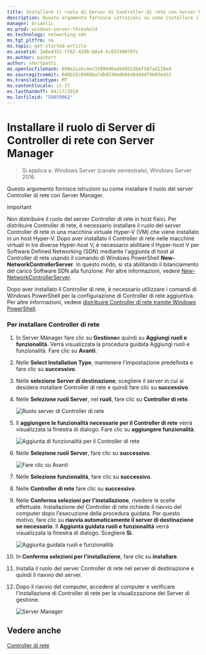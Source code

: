 ```yaml
---
title: Installare il ruolo di Server di Controller di rete con Server Manager
description: Questo argomento fornisce istruzioni su come installare il ruolo del server Controller di rete con Server Manager in Windows Server 2016.
manager: brianlic
ms.prod: windows-server-threshold
ms.technology: networking-sdn
ms.tgt_pltfrm: na
ms.topic: get-started-article
ms.assetid: 3a6e4352-ff62-4290-b8a4-5c83740070fc
ms.author: pashort
author: shortpatti
ms.openlocfilehash: 699e2ca5c4ec33099d0ad948523b6f587ad118e4
ms.sourcegitcommit: 0d0b32c8986ba7db9536e0b8648d4ddf9b03e452
ms.translationtype: MT
ms.contentlocale: it-IT
ms.lasthandoff: 04/17/2019
ms.locfileid: "59859062"
---
```

# <a name="install-the-network-controller-server-role-using-server-manager"></a>Installare il ruolo di Server di Controller di rete con Server Manager

>Si applica a: Windows Server (canale semestrale), Windows Server 2016

Questo argomento fornisce istruzioni su come installare il ruolo del server Controller di rete con Server Manager.

>[!IMPORTANT]
>Non distribuire il ruolo del server Controller di rete in host fisici. Per distribuire Controller di rete, è necessario installare il ruolo del server Controller di rete in una macchina virtuale Hyper-V \(VM\) che viene installato in un host Hyper-V. Dopo aver installato il Controller di rete nelle macchine virtuali in tre diverse Hyper\-host V, è necessario abilitare il Hyper\-host V per Software Defined Networking \(SDN\) mediante l'aggiunta di host al Controller di rete usando il comando di Windows PowerShell **New-NetworkControllerServer**. In questo modo, si sta abilitando il bilanciamento del carico Software SDN alla funzione. Per altre informazioni, vedere [New-NetworkControllerServer](https://technet.microsoft.com/itpro/powershell/windows/network-controller/new-networkcontrollerserver).
  
Dopo aver installato il Controller di rete, è necessario utilizzare i comandi di Windows PowerShell per la configurazione di Controller di rete aggiuntiva. Per altre informazioni, vedere [distribuire Controller di rete tramite Windows PowerShell](../../deploy/Deploy-Network-Controller-using-Windows-PowerShell.md).  
  
### <a name="to-install-network-controller"></a>Per installare Controller di rete  
  
1.  In Server Manager fare clic su **Gestione**e quindi su **Aggiungi ruoli e funzionalità**. Verrà visualizzata la procedura guidata Aggiungi ruoli e funzionalità. Fare clic su **Avanti**.  
  
2.  Nelle **Select Installation Type**, mantenere l'impostazione predefinita e fare clic su **successivo**.  
  
3.  Nelle **selezione Server di destinazione**, scegliere il server in cui si desidera installare Controller di rete e quindi fare clic su **successivo**.  
  
4.  Nelle **Selezione ruoli Server**, nel **ruoli**, fare clic su **Controller di rete**.  
  
    ![Ruolo server di Controller di rete](../../../media/Install-the-Network-Controller-server-role-using-Server-Manager/netc_install_07.jpg)  
  
5.  Il **aggiungere le funzionalità necessarie per il Controller di rete** verrà visualizzata la finestra di dialogo. Fare clic su **aggiungere funzionalità**.  
  
    ![Aggiunta di funzionalità per il Controller di rete](../../../media/Install-the-Network-Controller-server-role-using-Server-Manager/netc_install_06.jpg)  
  
6.  Nelle **Selezione ruoli Server**, fare clic su **successivo**.  
  
    ![Fare clic su Avanti](../../../media/Install-the-Network-Controller-server-role-using-Server-Manager/netc_install_07.jpg)  
  
7.  Nelle **Selezione funzionalità**, fare clic su **successivo**.  
  
8.  Nelle **Controller di rete** fare clic su **successivo**.  
  
9. Nelle **Conferma selezioni per l'installazione**, rivedere le scelte effettuate. Installazione del Controller di rete richiede il riavvio del computer dopo l'esecuzione della procedura guidata. Per questo motivo, fare clic su **riavvia automaticamente il server di destinazione se necessario**. Il **Aggiunta guidata ruoli e funzionalità** verrà visualizzata la finestra di dialogo. Scegliere **Sì**.  
  
    ![Aggiunta guidata ruoli e funzionalità](../../../media/Install-the-Network-Controller-server-role-using-Server-Manager/netc_install_11.jpg)  
  
10. In **Conferma selezioni per l'installazione**, fare clic su **installare**.  
  
11. Installa il ruolo del server Controller di rete nel server di destinazione e quindi il riavvio del server.  
  
12. Dopo il riavvio del computer, accedere al computer e verificare l'installazione di Controller di rete per la visualizzazione dei Server di gestione.  
  
    ![Server Manager](../../../media/Install-the-Network-Controller-server-role-using-Server-Manager/nc_013.jpg)  
  
## <a name="see-also"></a>Vedere anche  
[Controller di rete](Network-Controller.md)  
  


